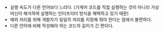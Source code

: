 
- 실행 속도가 다른 언어보다 느리다. (기계어 코드를 직접 실행하는 것이 아니라 가상머신이 해석하여 실행하는 인터프리터 방식을 채택하고 있기 때문)
- 예외 처리를 위해 개발자가 일일히 처리를 지정해 줘야 한다는 점에서 불편하다.
- 다른 언어에 비해 작성해야 하는 코드의 길이가 긴 편이다.
